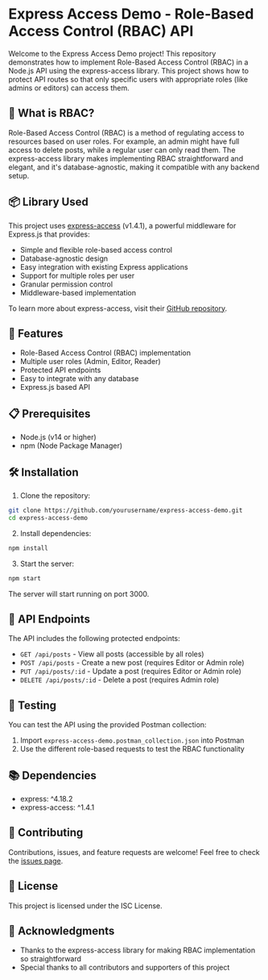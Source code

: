 # Express Access Demo - Role-Based Access Control (RBAC) API

Welcome to the Express Access Demo project! This repository demonstrates how to implement Role-Based Access Control (RBAC) in a Node.js API using the express-access library. This project shows how to protect API routes so that only specific users with appropriate roles (like admins or editors) can access them.

## 🎯 What is RBAC?

Role-Based Access Control (RBAC) is a method of regulating access to resources based on user roles. For example, an admin might have full access to delete posts, while a regular user can only read them. The express-access library makes implementing RBAC straightforward and elegant, and it's database-agnostic, making it compatible with any backend setup.

## 📦 Library Used

This project uses [express-access](https://github.com/bahador-r/express-access) (v1.4.1), a powerful middleware for Express.js that provides:

- Simple and flexible role-based access control
- Database-agnostic design
- Easy integration with existing Express applications
- Support for multiple roles per user
- Granular permission control
- Middleware-based implementation

To learn more about express-access, visit their [GitHub repository](hhttps://github.com/bahador-r/express-access).

## 🚀 Features

- Role-Based Access Control (RBAC) implementation
- Multiple user roles (Admin, Editor, Reader)
- Protected API endpoints
- Easy to integrate with any database
- Express.js based API

## 📋 Prerequisites

- Node.js (v14 or higher)
- npm (Node Package Manager)

## 🛠️ Installation

1. Clone the repository:
```bash
git clone https://github.com/yourusername/express-access-demo.git
cd express-access-demo
```

2. Install dependencies:
```bash
npm install
```

3. Start the server:
```bash
npm start
```

The server will start running on port 3000.

## 🔑 API Endpoints

The API includes the following protected endpoints:

- `GET /api/posts` - View all posts (accessible by all roles)
- `POST /api/posts` - Create a new post (requires Editor or Admin role)
- `PUT /api/posts/:id` - Update a post (requires Editor or Admin role)
- `DELETE /api/posts/:id` - Delete a post (requires Admin role)

## 🧪 Testing

You can test the API using the provided Postman collection:
1. Import `express-access-demo.postman_collection.json` into Postman
2. Use the different role-based requests to test the RBAC functionality

## 📚 Dependencies

- express: ^4.18.2
- express-access: ^1.4.1

## 🤝 Contributing

Contributions, issues, and feature requests are welcome! Feel free to check the [issues page](https://github.com/yourusername/express-access-demo/issues).

## 📝 License

This project is licensed under the ISC License.

## 🙏 Acknowledgments

- Thanks to the express-access library for making RBAC implementation so straightforward
- Special thanks to all contributors and supporters of this project 